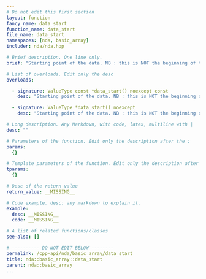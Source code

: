 ```yaml
---
# Do not edit this first section
layout: function
fancy_name: data_start
function_name: data_start
file_name: data_start
namespaces: [nda, basic_array]
includer: nda/nda.hpp

# Brief description. One line only.
brief: "Starting point of the data. NB : this is NOT the beginning of the memory block for a view in general"

# List of overloads. Edit only the desc
overloads:

  - signature: ValueType const *data_start() noexcept const
    desc: "Starting point of the data. NB : this is NOT the beginning of the memory block for a view in general"

  - signature: ValueType *data_start() noexcept
    desc: "Starting point of the data. NB : this is NOT the beginning of the memory block for a view in general"

# Long description. Any Markdown, with code, latex, multiline with |
desc: ""

# Parameters of the function. Edit only the description after the :
params:
  {}

# Template parameters of the function. Edit only the description after the :
tparams:
  {}

# Desc of the return value
return_value: __MISSING__

# Code example. desc: any markdown to explain it.
example:
  desc: __MISSING__
  code: __MISSING__

# A list of related functions/classes
see-also: []

# ---------- DO NOT EDIT BELOW --------
permalink: /cpp-api/nda/basic_array/data_start
title: nda::basic_array::data_start
parent: nda::basic_array
...
```


